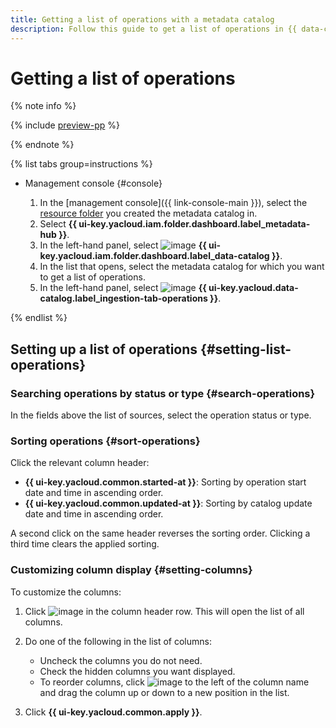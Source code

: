 ```yaml
---
title: Getting a list of operations with a metadata catalog
description: Follow this guide to get a list of operations in {{ data-catalog-full-name }}.
---
```


# Getting a list of operations


{% note info %}

{% include [preview-pp](../../../_includes/preview-pp.md) %}

{% endnote %}


{% list tabs group=instructions %}

- Management console {#console}

    1. In the [management console]({{ link-console-main }}), select the [resource folder](../../../resource-manager/concepts/resources-hierarchy.md#folder) you created the metadata catalog in.
    1. Select **{{ ui-key.yacloud.iam.folder.dashboard.label_metadata-hub }}**.
    1. In the left-hand panel, select ![image](../../../_assets/console-icons/folder-magnifier.svg) **{{ ui-key.yacloud.iam.folder.dashboard.label_data-catalog }}**.
    1. In the list that opens, select the metadata catalog for which you want to get a list of operations.
    1. In the left-hand panel, select ![image](../../../_assets/console-icons/list-check.svg) **{{ ui-key.yacloud.data-catalog.label_ingestion-tab-operations }}**.

{% endlist %}

## Setting up a list of operations {#setting-list-operations}

### Searching operations by status or type {#search-operations}

In the fields above the list of sources, select the operation status or type.

### Sorting operations {#sort-operations}

Click the relevant column header:

* **{{ ui-key.yacloud.common.started-at }}**: Sorting by operation start date and time in ascending order.
* **{{ ui-key.yacloud.common.updated-at }}**: Sorting by catalog update date and time in ascending order.

A second click on the same header reverses the sorting order. Clicking a third time clears the applied sorting.

### Customizing column display {#setting-columns}

To customize the columns:

1. Click ![image](../../../_assets/console-icons/gear.svg) in the column header row. This will open the list of all columns.
1. Do one of the following in the list of columns:

    * Uncheck the columns you do not need.
    * Check the hidden columns you want displayed.
    * To reorder columns, click ![image](../../../_assets/console-icons/grip.svg) to the left of the column name and drag the column up or down to a new position in the list.

1. Click **{{ ui-key.yacloud.common.apply }}**.
